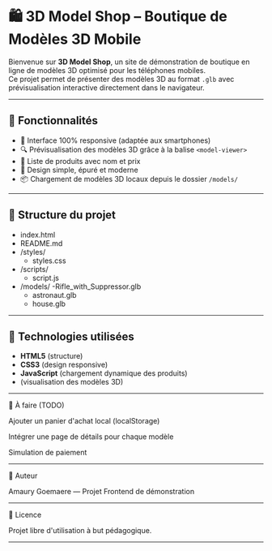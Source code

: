 # 🛍️ 3D Model Shop – Boutique de Modèles 3D Mobile

Bienvenue sur **3D Model Shop**, un site de démonstration de boutique en ligne de modèles 3D optimisé pour les téléphones mobiles.  
Ce projet permet de présenter des modèles 3D au format `.glb` avec prévisualisation interactive directement dans le navigateur.

---

## 🚀 Fonctionnalités

- 📱 Interface 100% responsive (adaptée aux smartphones)
- 🔍 Prévisualisation des modèles 3D grâce à la balise `<model-viewer>`
- 🛒 Liste de produits avec nom et prix
- 🎨 Design simple, épuré et moderne
- 📦 Chargement de modèles 3D locaux depuis le dossier `/models/`

---

## 📁 Structure du projet

- index.html
- README.md
- /styles/
  - styles.css
- /scripts/
  - script.js
- /models/
  -Rifle_with_Suppressor.glb
  - astronaut.glb
  - house.glb

---

## 🧩 Technologies utilisées

- **HTML5** (structure)
- **CSS3** (design responsive)
- **JavaScript** (chargement dynamique des produits)
- **[<model-viewer>](https://modelviewer.dev/)** (visualisation des modèles 3D)


---

🎯 À faire (TODO)

Ajouter un panier d'achat local (localStorage)

Intégrer une page de détails pour chaque modèle

Simulation de paiement



---

👤 Auteur

Amaury Goemaere — Projet Frontend de démonstration


---

📝 Licence

Projet libre d'utilisation à but pédagogique.

---
